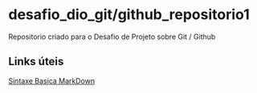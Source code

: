 # desafio_dio_git/github_repositorio1
Repositorio criado para o Desafio de Projeto sobre Git / Github

## Links úteis
[Sintaxe Basica MarkDown](https://www.markdownguide.org/basic-syntax/)
